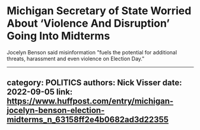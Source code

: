 # Michigan Secretary of State Worried About ‘Violence And Disruption’ Going Into Midterms

Jocelyn Benson said misinformation "fuels the potential for additional threats, harassment and even violence on Election Day."

---
category: POLITICS
authors: Nick Visser
date: 2022-09-05
link: https://www.huffpost.com/entry/michigan-jocelyn-benson-election-midterms_n_63158ff2e4b0682ad3d22355
---
